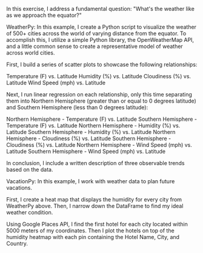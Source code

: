 In this exercise, I address a fundamental question: "What's the weather like as we approach the equator?"

WeatherPy:
In this example, I create a Python script to visualize the weather of 500+ cities across the world of varying distance from the equator. To accomplish this, I utilize a simple Python library, the OpenWeatherMap API, and a little common sense to create a representative model of weather across world cities.

First, I build a series of scatter plots to showcase the following relationships:

Temperature (F) vs. Latitude
Humidity (%) vs. Latitude
Cloudiness (%) vs. Latitude
Wind Speed (mph) vs. Latitude

Next, I run linear regression on each relationship, only this time separating them into Northern Hemisphere (greater than or equal to 0 degrees latitude) and Southern Hemisphere (less than 0 degrees latitude):

Northern Hemisphere - Temperature (F) vs. Latitude
Southern Hemisphere - Temperature (F) vs. Latitude
Northern Hemisphere - Humidity (%) vs. Latitude
Southern Hemisphere - Humidity (%) vs. Latitude
Northern Hemisphere - Cloudiness (%) vs. Latitude
Southern Hemisphere - Cloudiness (%) vs. Latitude
Northern Hemisphere - Wind Speed (mph) vs. Latitude
Southern Hemisphere - Wind Speed (mph) vs. Latitude

In conclusion, I include a written description of three observable trends based on the data.

VacationPy: 
In this example, I work with weather data to plan future vacations. 

First, I create a heat map that displays the humidity for every city from WeatherPy above. Then, I narrow down the DataFrame to find my ideal weather condition. 

Using Google Places API, I find the first hotel for each city located within 5000 meters of my coordinates. Then I plot the hotels on top of the humidity heatmap with each pin containing the Hotel Name, City, and Country.
